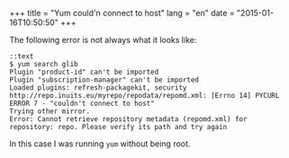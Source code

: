 +++
title = "Yum could'n connect to host"
lang = "en"
date = "2015-01-16T10:50:50"
+++

The following error is not always what it looks like:


    ::text
    $ yum search glib
    Plugin "product-id" can't be imported
    Plugin "subscription-manager" can't be imported
    Loaded plugins: refresh-packagekit, security
    http://repo.inuits.eu/myrepo/repodata/repomd.xml: [Errno 14] PYCURL ERROR 7 - "couldn't connect to host"
    Trying other mirror.
    Error: Cannot retrieve repository metadata (repomd.xml) for repository: repo. Please verify its path and try again

In this case I was running `yum` without being root.
